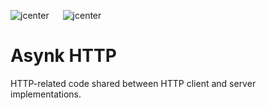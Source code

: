 ![jcenter](https://img.shields.io/badge/_jcenter_-0.0.0.9-6688ff.png?style=flat) &#x2003; ![jcenter](https://img.shields.io/badge/_Tests_-16/16-green.png?style=flat)
# Asynk HTTP
HTTP-related code shared between HTTP client and server implementations.